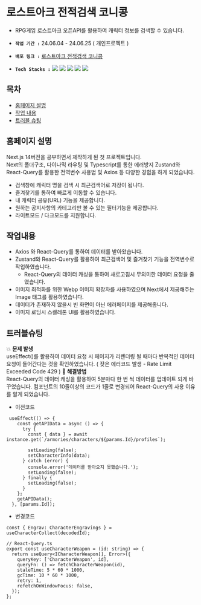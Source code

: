# 로스트아크 전적검색 코니콩

- RPG게임 로스트아크 오픈API를 활용하여 캐릭터 정보를 검색할 수 있습니다.

- **`작업 기간 :`** 24.06.04 - 24.06.25 ( 개인프로젝트 )
- **`배포 링크 :`** [로스트아크 전적검색 코니콩](https://junmo-github-io.vercel.app/)
- **`Tech Stacks :`** <img src="https://img.shields.io/badge/Next.js-000000?style=flat-square&logo=Next.js&logoColor=white"/> <img src="https://img.shields.io/badge/React-61DAFB?style=flat-square&logo=React&logoColor=black"/> <img src="https://img.shields.io/badge/Typescript-3178C6?style=flat-square&logo=Typescript&logoColor=white"/> <img src="https://img.shields.io/badge/Tailwind CSS-06B6D4?style=flat-square&logo=Tailwind CSS&logoColor=white"/> <img src="https://img.shields.io/badge/React Query-FF4154?style=flat-square&logo=React Query&logoColor=white"/>

## 목차

- [홈페이지 설명](#홈페이지-설명)
- [작업 내용](#작업내용)
- [트러블 슈팅](#트러블-슈팅)

## 홈페이지 설명

Next.js 14버전을 공부하면서 제작하게 된 첫 프로젝트입니다.  
Next의 폴더구조, 다이나믹 라우팅 및 Typescript를 통한 에러방지
Zustand와 React-Query를 활용한 전역변수 사용법 및 Axios 등 다양한 경험을 하게 되었습니다.

- 검색창에 캐릭터 명을 검색 시 최근검색어로 저장이 됩니다.
- 즐겨찾기를 통하여 빠르게 이동할 수 있습니다.
- 내 캐릭터 공유(URL) 기능을 제공합니다.
- 원하는 공지사항의 카테고리만 볼 수 있는 필터기능을 제공합니다.
- 라이트모드 / 다크모드를 지원합니다.

## 작업내용

- Axios 와 React-Query를 통하여 데이터를 받아왔습니다.
- Zustand와 React-Query를 활용하여 최근검색어 및 즐겨찾기 기능을 전역변수로 작업하였습니다.
  - React-Query의 데이터 캐싱을 통하여 새로고침시 무의미한 데이터 요청을 줄였습니다.
- 이미지 최적화를 위한 Webp 이미지 확장자를 사용하였으며 Next에서 제공해주는 Image 태그를 활용하였습니다.
- 데이터가 존재하지 않을시 빈 화면이 아닌 에러페이지를 제공해줍니다.
- 이미지 로딩시 스켈레톤 UI를 활용하였습니다.

## 트러블슈팅

💥 **문제 발생**  
useEffect()를 활용하여 데이터 요청 시 페이지가 리렌더링 될 때마다 반복적인 데이터 요청이 들어간다는 것을 확인하였습니다. ( 잦은 에러코드 발생 - Rate Limit Exceeded Code 429 )
👏 **해결방법**  
React-Query의 데이터 캐싱을 활용하여 5분마다 한 번 씩 데이터를 업데이트 되게 바꾸었습니다. 컴포넌트의 10줄이상의 코드가 1줄로 변경되어 React-Query의 사용 이유를 알게 되었습니다.

- 이전코드

```
 useEffect(() => {
    const getAPIData = async () => {
      try {
        const { data } = await instance.get(`/armories/characters/${params.Id}/profiles`);

        setLoading(false);
        setCharacterInfo(data);
      } catch (error) {
        console.error('데이터를 받아오지 못했습니다.');
        setLoading(false);
      } finally {
        setLoading(false);
      }
    };
    getAPIData();
  }, [params.Id]);

```

- 변경코드

```
const { Engrav: CharacterEngravings } = useCharacterCollect(decodedId);

// React-Query.ts
export const useCharacterWeapon = (id: string) => {
  return useQuery<ICharacterWeapon[], Error>({
    queryKey: ['CharacterWeapon', id],
    queryFn: () => fetchCharacterWeapon(id),
    staleTime: 5 * 60 * 1000,
    gcTime: 10 * 60 * 1000,
    retry: 1,
    refetchOnWindowFocus: false,
  });
};

```
